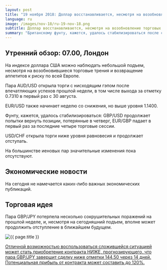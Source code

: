 ```yaml
---
layout: post
title: "19 ноября 2018: Доллар восстанавливается, несмотря на возобновление торговых противостояний"
language: ru
image: /images/nov-18/ru-19-nov-18.png
subtitle: Доллар восстанавливается, несмотря на возобновление торговых противостояний
summary: "Британскому фунту, кажется, удалось стабилизироваться после сильнейшего падения с начала Брексита. Стерлинг значительно упал против большинства основных валют, пары GBP/USD и GBP/JPY находятся в одном шаге от недавних минимумов"
---
```

## Утренний обзор: 07.00, Лондон
 
На индексе доллара США можно наблюдать небольшой подъем, несмотря на возобновившиеся торговые трения и возвращение аппетитов к риску по всей Европе.

Пара AUD/USD открыла торги с нисходящим гэпом после впечатляющих успехов прошлой недели, в том числе выхода за отметку 0.7310 в первый раз с 30 августа.

EUR/USD также начинает неделю со снижения, но выше уровня 1.1400.

Фунту, кажется, удалось стабилизироваться: GBP/USD продолжает попытки вернуть позиции, потерянные в четверг, EUR/GBP падает в первый раз за последние четыре торговые сессии.

USD/CHF открыла торги ниже уровня равновесия и продолжает отступать.

На большинстве иеновых пар значительные изменения пока отсутствуют.
 
## Экономические новости
 
На сегодня не намечается каких-либо важных экономических публикаций.


## Торговая идея
 
Пара GBP/JPY потерпела несколько сокрушительных поражений на прошлой неделе, и, несмотря на сегодняшний подъем, вполне может продолжить отступление в ближайшем будущем.

<img src="{{ site.url }}/images/nov-18/ru-19-nov-18.png" alt="{{ page.title }}"  title="{{ page.title }}">

<a href="%LINK%%?currency=USD&market=forex&underlying=frxGBPJPY&formname=higherlower&duration_amount=14&duration_units=d&amount=10&amount_type=stake&expiry_type=duration&barrier=144.50" target="_blank">Отличной возможностью воспользоваться сложившейся ситуацией может стать приобретение контракта НИЖЕ, прогнозирующего, что пара GBP/JPY завершит сделку ниже отметки 144.50 через 14 дней. Потенциальная прибыль от контракта может составить до 120%.</a>
